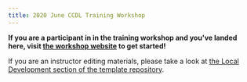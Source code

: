 ```yaml
---
title: 2020 June CCDL Training Workshop
---
```


**If you are a participant in in the training workshop and you've landed here, visit [the workshop website](https://alexslemonade.github.io/2020-june-training/) to get started!**


If you are an instructor editing materials, please take a look at [the Local Development section of the template repository](https://github.com/AlexsLemonade/training-specific-template#local-development).

